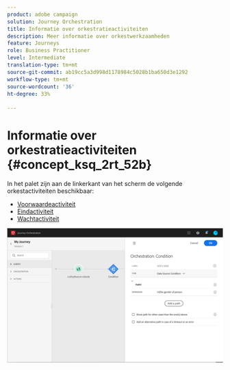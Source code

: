 ```yaml
---
product: adobe campaign
solution: Journey Orchestration
title: Informatie over orkestratieactiviteiten
description: Meer informatie over orkestwerkzaamheden
feature: Journeys
role: Business Practitioner
level: Intermediate
translation-type: tm+mt
source-git-commit: ab19cc5a3d998d1178984c5028b1ba650d3e1292
workflow-type: tm+mt
source-wordcount: '36'
ht-degree: 33%

---
```



# Informatie over orkestratieactiviteiten {#concept_ksq_2rt_52b}

In het palet zijn aan de linkerkant van het scherm de volgende orkestactiviteiten beschikbaar:

* [Voorwaardeactiviteit](../building-journeys/condition-activity.md)
* [Eindactiviteit](../building-journeys/end-activity.md)
* [Wachtactiviteit](../building-journeys/wait-activity.md)

![](../assets/journey49.png)
